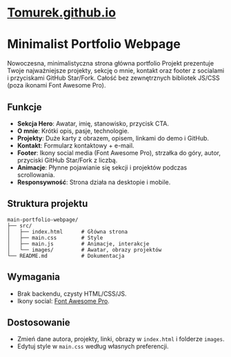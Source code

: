 # [Tomurek.github.io](https://Tomurek.github.io)

# Minimalist Portfolio Webpage

Nowoczesna, minimalistyczna strona główna portfolio Projekt prezentuje Twoje najważniejsze projekty, sekcję o mnie, kontakt oraz footer z socialami i przyciskami GitHub Star/Fork. Całość bez zewnętrznych bibliotek JS/CSS (poza ikonami Font Awesome Pro).

## Funkcje

- **Sekcja Hero**: Awatar, imię, stanowisko, przycisk CTA.
- **O mnie**: Krótki opis, pasje, technologie.
- **Projekty**: Duże karty z obrazem, opisem, linkami do demo i GitHub.
- **Kontakt**: Formularz kontaktowy + e-mail.
- **Footer**: Ikony social media (Font Awesome Pro), strzałka do góry, autor, przyciski GitHub Star/Fork z liczbą.
- **Animacje**: Płynne pojawianie się sekcji i projektów podczas scrollowania.
- **Responsywność**: Strona działa na desktopie i mobile.

## Struktura projektu

```
main-portfolio-webpage/
├── src/
│   ├── index.html      # Główna strona
│   ├── main.css        # Style
│   ├── main.js         # Animacje, interakcje
│   └── images/         # Awatar, obrazy projektów
└── README.md           # Dokumentacja
```



## Wymagania

- Brak backendu, czysty HTML/CSS/JS.
- Ikony social: [Font Awesome Pro](https://fontawesome.com/).

## Dostosowanie

- Zmień dane autora, projekty, linki, obrazy w `index.html` i folderze `images`.
- Edytuj style w `main.css` według własnych preferencji.


